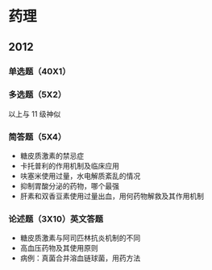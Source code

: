 # 药理  
## 2012  
### 单选题（40X1）  
### 多选题（5X2）  
以上与 11 级神似
### 简答题（5X4）  
- 糖皮质激素的禁忌症  
- 卡托普利的作用机制及临床应用  
- 呋塞米使用过量，水电解质紊乱的情况  
- 抑制胃酸分泌的药物，哪个最强  
- 肝素和双香豆素使用过量出血，用何药物解救及其作用机制  
### 论述题（3X10）英文答题  
- 糖皮质激素与阿司匹林抗炎机制的不同  
- 高血压药物及其使用原则  
- 病例：真菌合并溶血链球菌，用药方法  
